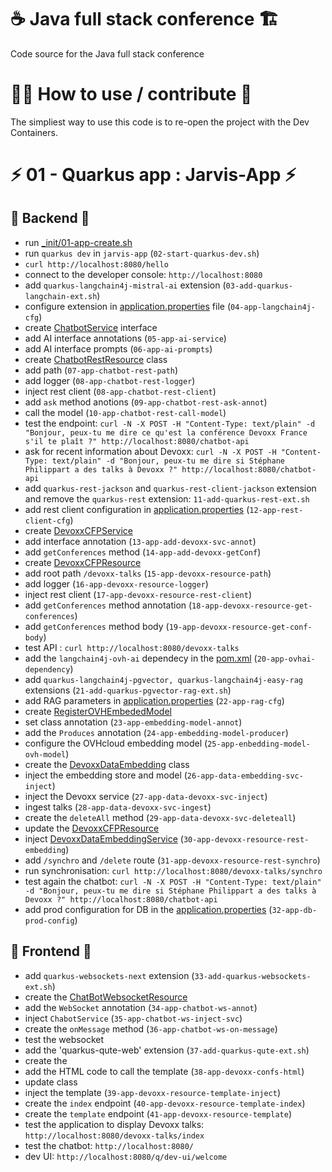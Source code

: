 # ☕️ Java full stack conference 🏗️
Code source for the Java full stack conference

# 🧑‍💻 How to use / contribute 🐳

The simpliest way to use this code is to re-open the project with the Dev Containers.

# ⚡️ 01 - Quarkus app : Jarvis-App ⚡️
## 📼 Backend 📼

 - run [_init/01-app-create.sh](./_init/)
 - run `quarkus dev` in `jarvis-app` (`02-start-quarkus-dev.sh`)
 - `curl http://localhost:8080/hello`
 - connect to the developer console: `http://localhost:8080`
 - add `quarkus-langchain4j-mistral-ai` extension (`03-add-quarkus-langchain-ext.sh`)
 - configure extension in [application.properties](./jarvis_app/src/main/resources/application.properties) file (`04-app-langchain4j-cfg`)
 - create [ChatbotService](./jarvis_app/src/main/java/fr/wilda/fullstack/services/ChatbotService.java) interface
  - add AI interface annotations (`05-app-ai-service`)
  - add AI interface prompts (`06-app-ai-prompts`)
 - create [ChatbotRestResource](./jarvis_app/src/main/java/fr/wilda/fullstack/resources/ChatbotRestResource.java) class
  - add path (`07-app-chatbot-rest-path`)
  - add logger (`08-app-chatbot-rest-logger`)
  - inject rest client (`08-app-chatbot-rest-client`)
  - add `ask` method anotions (`09-app-chatbot-rest-ask-annot`)
  - call the model (`10-app-chatbot-rest-call-model`)
 - test the endpoint: `curl -N -X POST -H "Content-Type: text/plain" -d "Bonjour, peux-tu me dire ce qu'est la conférence Devoxx France s'il te plaît ?" http://localhost:8080/chatbot-api`
 - ask for recent information about Devoxx: `curl -N -X POST -H "Content-Type: text/plain" -d "Bonjour, peux-tu me dire si Stéphane Philippart a des talks à Devoxx ?" http://localhost:8080/chatbot-api`
 - add `quarkus-rest-jackson` and `quarkus-rest-client-jackson` extension and remove the `quarkus-rest` extension: `11-add-quarkus-rest-ext.sh`
 - add rest client configuration in [application.properties](./jarvis_app/src/main/resources/application.properties) (`12-app-rest-client-cfg`)
 - create [DevoxxCFPService](./jarvis_app/src/main/java/fr/wilda/fullstack/services/DevoxxCFPService.java)
  - add interface annotation (`13-app-add-devoxx-svc-annot`)
  - add `getConferences` method (`14-app-add-devoxx-getConf`)
 - create [DevoxxCFPResource](./jarvis_app/src/main/java/fr/wilda/fullstack/resources/DevoxxCFPResource.java)
  - add root path `/devoxx-talks` (`15-app-devoxx-resource-path`)
  - add logger (`16-app-devoxx-resource-logger`)
  - inject rest client (`17-app-devoxx-resource-rest-client`)
  - add `getConferences` method annotation (`18-app-devoxx-resource-get-conferences`) 
  - add `getConferences` method body (`19-app-devoxx-resource-get-conf-body`)
  - test API : `curl http://localhost:8080/devoxx-talks`
 - add the `langchain4j-ovh-ai` dependecy in the [pom.xml](./jarvis_app/pom.xml) (`20-app-ovhai-dependency`)
 - add `quarkus-langchain4j-pgvector, quarkus-langchain4j-easy-rag` extensions (`21-add-quarkus-pgvector-rag-ext.sh`)
 - add RAG parameters in [application.properties](./jarvis_app/src/main/resources/application.properties) (`22-app-rag-cfg`)
 - create [RegisterOVHEmbededModel](./jarvis_app/src/main/java/fr/wilda/fullstack/config/RegisterOVHEmbededModel.java)
  - set class annotation (`23-app-embedding-model-annot`)
  - add the `Produces` annotation (`24-app-embedding-model-producer`)
  - configure the OVHcloud embedding model (`25-app-enbedding-model-ovh-model`)
 - create the [DevoxxDataEmbedding](./jarvis_app/src/main/java/fr/wilda/fullstack/services/DevoxxDataEmbedding.java) class
  - inject the embedding store and model (`26-app-data-embedding-svc-inject`)
  - inject the Devoxx service (`27-app-data-devoxx-svc-inject`)
  - ingest talks (`28-app-data-devoxx-svc-ingest`)
  - create the `deleteAll` method (`29-app-data-devoxx-svc-deleteall`)
 - update the [DevoxxCFPResource](./jarvis_app/src/main/java/fr/wilda/fullstack/resources/DevoxxCFPResource.java)
  - inject [DevoxxDataEmbeddingService](./jarvis_app/src/main/java/fr/wilda/fullstack/services/DevoxxDataEmbeddingService.java) (`30-app-devoxx-resource-rest-embedding`)
  - add `/synchro` and `/delete` route (`31-app-devoxx-resource-rest-synchro`)
  - run synchronisation: `curl http://localhost:8080/devoxx-talks/synchro`
 - test again the chatbot: `curl -N -X POST -H "Content-Type: text/plain" -d "Bonjour, peux-tu me dire si Stéphane Philippart a des talks à Devoxx ?" http://localhost:8080/chatbot-api`
 - add prod configuration for DB in the [application.properties](./jarvis_app/src/main/resources/application.properties) (`32-app-db-prod-config`)

## 🎨 Frontend 🎨
 - add `quarkus-websockets-next` extension (`33-add-quarkus-websockets-ext.sh`)
 - create the [ChatBotWebsocketResource](./jarvis_app/src/main/java/fr/wilda/fullstack/resources/ChatBotWebsocketResource.java)
  - add the `WebSocket` annotation (`34-app-chatbot-ws-annot`)
  - inject `ChabotService` (`35-app-chatbot-ws-inject-svc`)
  - create the `onMessage` method (`36-app-chatbot-ws-on-message`)
  - test the websocket 
 - add the 'quarkus-qute-web' extension (`37-add-quarkus-qute-ext.sh`)
 - create the [](./jarvis_app/src/main/resources/templates/DevoxxCFPResource/devoxxconference.html) 
  - add the HTML code to call the template (`38-app-devoxx-confs-html`)
 - update [](./jarvis_app/src/main/java/fr/wilda/fullstack/resources/DevoxxCFPResource.java) class
  - inject the template (`39-app-devoxx-resource-template-inject`)
  - create the `index` endpoint (`40-app-devoxx-resource-template-index`)
  - create the `template` endpoint (`41-app-devoxx-resource-template`)
 - test the application to display Devoxx talks: `http://localhost:8080/devoxx-talks/index`
 - test the chatbot: `http://localhost:8080/`
 - dev UI: `http://localhost:8080/q/dev-ui/welcome`
